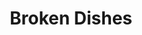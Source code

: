 ---
title: Broken Dishes
year: 1933
opening_date: 1933-01-10
closing_date: 
layout: productions
image:
image_caption:
image_credit:
playbill:
category:
details:
  Theatre: Theatre Jacksonville
cast:
  Sam Green: Guy Woolford
  Reverend Dr. Stump: Jack Pumpelly
  Mabel Bumpsted: Kathryn Blanchaine
  Myra Bumpsted: Louise Twitty
  Elaine Bumpsted: Margery Jones
  Quinn: Martin S. Fabian
  Jenny Bumpsted: Ruth Braun
  Cyrus Bumpsted: Sidney Clark
  Bill Clark: Stokes Perry
  A Stranger: William DeHoff
crew:
  Director: Charles F. Hopkins, Jr.
  Scenery: Ronald Kennard
  Props: Mrs. R.R. Killinger
understudies:
orchestra:
external_links:
---